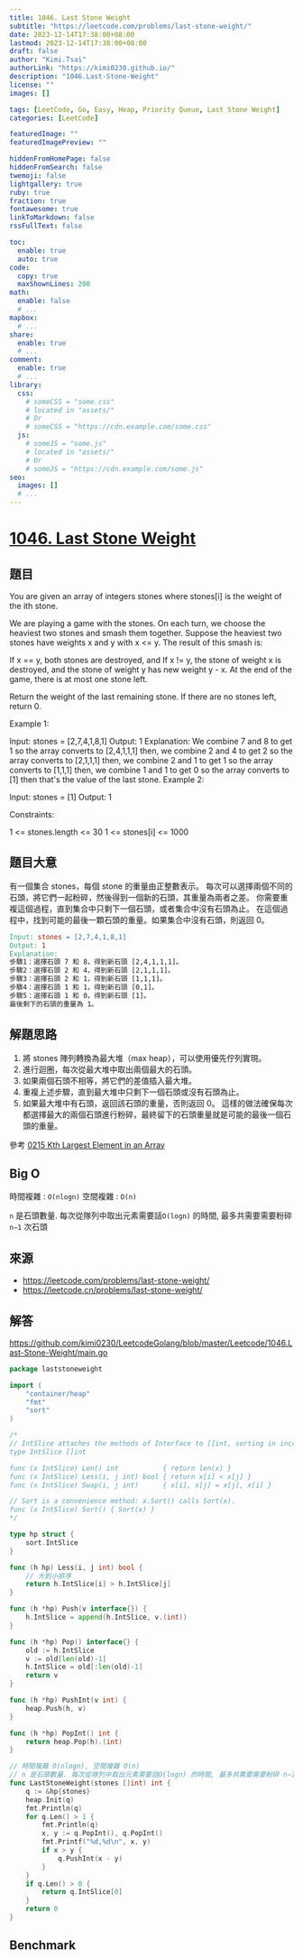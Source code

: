 ```yaml
---
title: 1046. Last Stone Weight
subtitle: "https://leetcode.com/problems/last-stone-weight/"
date: 2023-12-14T17:38:00+08:00
lastmod: 2023-12-14T17:38:00+08:00
draft: false
author: "Kimi.Tsai"
authorLink: "https://kimi0230.github.io/"
description: "1046.Last-Stone-Weight"
license: ""
images: []

tags: [LeetCode, Go, Easy, Heap, Priority Queue, Last Stone Weight]
categories: [LeetCode]

featuredImage: ""
featuredImagePreview: ""

hiddenFromHomePage: false
hiddenFromSearch: false
twemoji: false
lightgallery: true
ruby: true
fraction: true
fontawesome: true
linkToMarkdown: false
rssFullText: false

toc:
  enable: true
  auto: true
code:
  copy: true
  maxShownLines: 200
math:
  enable: false
  # ...
mapbox:
  # ...
share:
  enable: true
  # ...
comment:
  enable: true
  # ...
library:
  css:
    # someCSS = "some.css"
    # located in "assets/"
    # Or
    # someCSS = "https://cdn.example.com/some.css"
  js:
    # someJS = "some.js"
    # located in "assets/"
    # Or
    # someJS = "https://cdn.example.com/some.js"
seo:
  images: []
  # ...
---
```

# [1046. Last Stone Weight](https://leetcode.com/problems/last-stone-weight/)

## 題目
You are given an array of integers stones where stones[i] is the weight of the ith stone.

We are playing a game with the stones. On each turn, we choose the heaviest two stones and smash them together. Suppose the heaviest two stones have weights x and y with x <= y. The result of this smash is:

If x == y, both stones are destroyed, and
If x != y, the stone of weight x is destroyed, and the stone of weight y has new weight y - x.
At the end of the game, there is at most one stone left.

Return the weight of the last remaining stone. If there are no stones left, return 0.

 

Example 1:

Input: stones = [2,7,4,1,8,1]
Output: 1
Explanation: 
We combine 7 and 8 to get 1 so the array converts to [2,4,1,1,1] then,
we combine 2 and 4 to get 2 so the array converts to [2,1,1,1] then,
we combine 2 and 1 to get 1 so the array converts to [1,1,1] then,
we combine 1 and 1 to get 0 so the array converts to [1] then that's the value of the last stone.
Example 2:

Input: stones = [1]
Output: 1
 

Constraints:

1 <= stones.length <= 30
1 <= stones[i] <= 1000

## 題目大意
有一個集合 stones，每個 stone 的重量由正整數表示。
每次可以選擇兩個不同的石頭，將它們一起粉碎，然後得到一個新的石頭，其重量為兩者之差。
你需要重複這個過程，直到集合中只剩下一個石頭，或者集合中沒有石頭為止。
在這個過程中，找到可能的最後一顆石頭的重量。如果集合中沒有石頭，則返回 0。

```makefile
Input: stones = [2,7,4,1,8,1]
Output: 1
Explanation:
步驟1：選擇石頭 7 和 8，得到新石頭 [2,4,1,1,1]。
步驟2：選擇石頭 2 和 4，得到新石頭 [2,1,1,1]。
步驟3：選擇石頭 2 和 1，得到新石頭 [1,1,1]。
步驟4：選擇石頭 1 和 1，得到新石頭 [0,1]。
步驟5：選擇石頭 1 和 0，得到新石頭 [1]。
最後剩下的石頭的重量為 1。
```

## 解題思路

1. 將 stones 陣列轉換為最大堆（max heap），可以使用優先佇列實現。
2. 進行迴圈，每次從最大堆中取出兩個最大的石頭。
3. 如果兩個石頭不相等，將它們的差值插入最大堆。
4. 重複上述步驟，直到最大堆中只剩下一個石頭或沒有石頭為止。
5. 如果最大堆中有石頭，返回該石頭的重量，否則返回 0。
這樣的做法確保每次都選擇最大的兩個石頭進行粉碎，最終留下的石頭重量就是可能的最後一個石頭的重量。

參考 [0215 Kth Largest Element in an Array](../0215.Kth-Largest-Element-in-an-Array/README.md)

## Big O
時間複雜 : `O(nlogn)`
空間複雜 : `O(n)`

`n` 是石頭數量. 每次從隊列中取出元素需要話`O(logn)` 的時間, 最多共需要需要粉碎 `n−1` 次石頭

## 來源
* https://leetcode.com/problems/last-stone-weight/
* https://leetcode.cn/problems/last-stone-weight/

## 解答
https://github.com/kimi0230/LeetcodeGolang/blob/master/Leetcode/1046.Last-Stone-Weight/main.go

```go
package laststoneweight

import (
	"container/heap"
	"fmt"
	"sort"
)

/*
// IntSlice attaches the methods of Interface to []int, sorting in increasing order.
type IntSlice []int

func (x IntSlice) Len() int           { return len(x) }
func (x IntSlice) Less(i, j int) bool { return x[i] < x[j] }
func (x IntSlice) Swap(i, j int)      { x[i], x[j] = x[j], x[i] }

// Sort is a convenience method: x.Sort() calls Sort(x).
func (x IntSlice) Sort() { Sort(x) }
*/

type hp struct {
	sort.IntSlice
}

func (h hp) Less(i, j int) bool {
	// 大到小排序
	return h.IntSlice[i] > h.IntSlice[j]
}

func (h *hp) Push(v interface{}) {
	h.IntSlice = append(h.IntSlice, v.(int))
}

func (h *hp) Pop() interface{} {
	old := h.IntSlice
	v := old[len(old)-1]
	h.IntSlice = old[:len(old)-1]
	return v
}

func (h *hp) PushInt(v int) {
	heap.Push(h, v)
}

func (h *hp) PopInt() int {
	return heap.Pop(h).(int)
}

// 時間複雜 O(nlogn), 空間複雜 O(n)
// n 是石頭數量. 每次從隊列中取出元素需要話O(logn) 的時間, 最多共需要需要粉碎 n−1 次石頭
func LastStoneWeight(stones []int) int {
	q := &hp{stones}
	heap.Init(q)
	fmt.Println(q)
	for q.Len() > 1 {
		fmt.Println(q)
		x, y := q.PopInt(), q.PopInt()
		fmt.Printf("%d,%d\n", x, y)
		if x > y {
			q.PushInt(x - y)
		}
	}
	if q.Len() > 0 {
		return q.IntSlice[0]
	}
	return 0
}

```

##  Benchmark

```sh

```